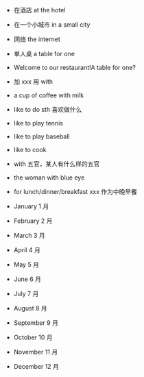 - 在酒店 at the hotel
- 在一个小城市 in a small city
- 网络 the internet

- 单人桌 a table for one
- Welcome to our restaurant!A table for one?

- 加 xxx 用 with
- a cup of coffee with milk

- like to do sth 喜欢做什么
- like to play tennis
- like to play baseball
- like to cook

- with 五官，某人有什么样的五官
- the woman with blue eye

- for lunch/dinner/breakfast xxx 作为中晚早餐

- January 1 月
- February 2 月
- March 3 月
- April 4 月
- May 5 月
- June 6 月
- July 7 月
- August 8 月
- September 9 月
- October 10 月
- November 11 月
- December 12 月
